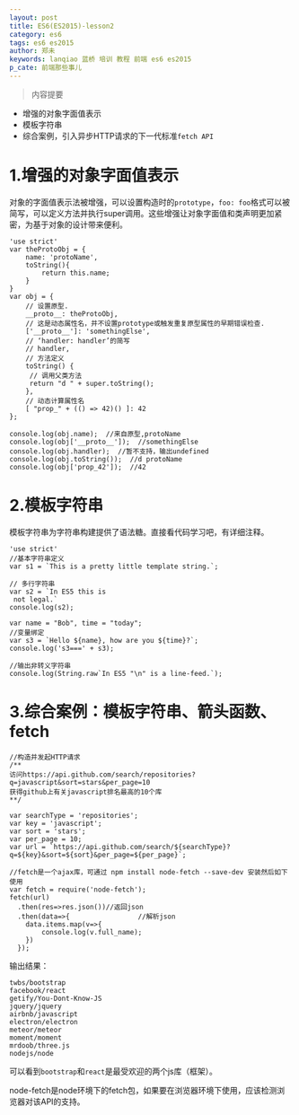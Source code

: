 ```yaml
---
layout: post
title: ES6(ES2015)-lesson2
category: es6
tags: es6 es2015
author: 郑未
keywords: lanqiao 蓝桥 培训 教程 前端 es6 es2015
p_cate: 前端那些事儿
---
```

>内容提要

- 增强的对象字面值表示
- 模板字符串
- 综合案例，引入异步HTTP请求的下一代标准`fetch API`

# 1.增强的对象字面值表示

对象的字面值表示法被增强，可以设置构造时的`prototype`，`foo: foo`格式可以被简写，可以定义方法并执行super调用。这些增强让对象字面值和类声明更加紧密，为基于对象的设计带来便利。

```
'use strict'
var theProtoObj = {
    name: 'protoName',
    toString(){
        return this.name;
    }
}
var obj = {
    // 设置原型. 
    __proto__: theProtoObj,
    // 这是动态属性名，并不设置prototype或触发重复原型属性的早期错误检查.
    ['__proto__']: 'somethingElse',
    // ‘handler: handler’的简写
    // handler,
    // 方法定义
    toString() {
     // 调用父类方法
     return "d " + super.toString();
    },
    // 动态计算属性名
    [ "prop_" + (() => 42)() ]: 42
};

console.log(obj.name);  //来自原型,protoName
console.log(obj['__proto__']);  //somethingElse
console.log(obj.handler);  //暂不支持，输出undefined
console.log(obj.toString());  //d protoName
console.log(obj['prop_42']);  //42
```

# 2.模板字符串 #

模板字符串为字符串构建提供了语法糖。直接看代码学习吧，有详细注释。

```
'use strict'
//基本字符串定义
var s1 = `This is a pretty little template string.`;

// 多行字符串
var s2 = `In ES5 this is
 not legal.`
console.log(s2);

var name = "Bob", time = "today";
//变量绑定
var s3 = `Hello ${name}, how are you ${time}?`;
console.log('s3===' + s3); 

//输出非转义字符串
console.log(String.raw`In ES5 "\n" is a line-feed.`);
```

# 3.综合案例：模板字符串、箭头函数、fetch

```
//构造并发起HTTP请求
/**
访问https://api.github.com/search/repositories?q=javascript&sort=stars&per_page=10
获得github上有关javascript排名最高的10个库
**/

var searchType = 'repositories';
var key = 'javascript';
var sort = 'stars';
var per_page = 10;
var url = `https://api.github.com/search/${searchType}?q=${key}&sort=${sort}&per_page=${per_page}`;

//fetch是一个ajax库，可通过 npm install node-fetch --save-dev 安装然后如下使用
var fetch = require('node-fetch');
fetch(url)
  .then(res=>res.json())//返回json
  .then(data=>{                 //解析json
    data.items.map(v=>{
        console.log(v.full_name);
    })
  });
```

输出结果：

```
twbs/bootstrap
facebook/react
getify/You-Dont-Know-JS
jquery/jquery
airbnb/javascript
electron/electron
meteor/meteor
moment/moment
mrdoob/three.js
nodejs/node
```

可以看到`bootstrap`和`react`是最受欢迎的两个js库（框架）。

<p class="bg-warning"> 
node-fetch是node环境下的fetch包，如果要在浏览器环境下使用，应该检测浏览器对该API的支持。
</p>